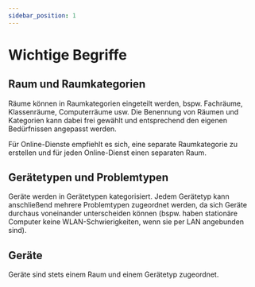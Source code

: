 ```yaml
---
sidebar_position: 1
---
```


# Wichtige Begriffe

## Raum und Raumkategorien

Räume können in Raumkategorien eingeteilt werden, bspw. Fachräume, Klassenräume, Computerräume usw. Die Benennung
von Räumen und Kategorien kann dabei frei gewählt und entsprechend den eigenen Bedürfnissen angepasst werden.

Für Online-Dienste empfiehlt es sich, eine separate Raumkategorie zu erstellen und für jeden Online-Dienst einen separaten
Raum.

## Gerätetypen und Problemtypen

Geräte werden in Gerätetypen kategorisiert. Jedem Gerätetyp kann anschließend mehrere Problemtypen zugeordnet werden, da
sich Geräte durchaus voneinander unterscheiden können (bspw. haben stationäre Computer keine WLAN-Schwierigkeiten, wenn
sie per LAN angebunden sind).

## Geräte

Geräte sind stets einem Raum und einem Gerätetyp zugeordnet. 